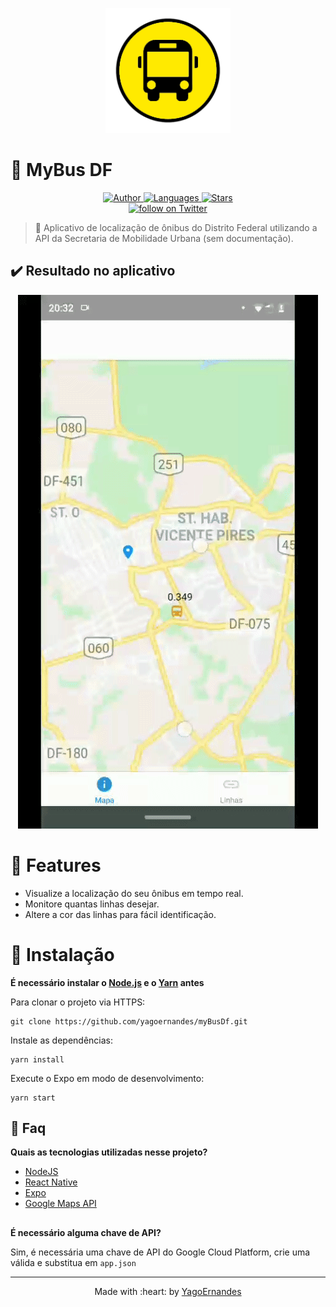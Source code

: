 <p align="center">
   <img src="assets/images/icon.png" width="200" height="200" />
</p>

# :bus: MyBus DF 

<p align="center">
    <a href="https://www.linkedin.com/in/yagoernandes">
        <img src="https://img.shields.io/badge/Author-YagoErnandes-brightgreen" alt="Author" />
    </a>
    <a href="#">
        <img src="https://img.shields.io/github/languages/count/YagoErnandes/myBusDf?color=brightgreen" alt="Languages" />
    </a>
    <a href="https://github.com/yagoernandes/myBusDf/stargazers">
        <img src="https://img.shields.io/github/stars/YagoErnandes/myBusDf?color=brightgreen" alt="Stars" />
    </a>
    <br />
    <a href="https://twitter.com/intent/follow?screen_name=yagoernandes">
        <img src="https://img.shields.io/twitter/follow/yagoernandes?style=social&logo=twitter"
            alt="follow on Twitter"></a>
</p>

> :bus: Aplicativo de localização de ônibus do Distrito Federal utilizando a API da Secretaria de Mobilidade Urbana (sem documentação).

## :heavy_check_mark: Resultado no aplicativo

<p align="center"><img src=".github/mybusdf.gif"/></p>

# :rocket: Features

* Visualize a localização do seu ônibus em tempo real.
* Monitore quantas linhas desejar.
* Altere a cor das linhas para fácil identificação.


# :construction_worker: Instalação

**É necessário instalar o [Node.js](https://nodejs.org/en/download/) e o [Yarn](https://yarnpkg.com/) antes**

Para clonar o projeto via HTTPS:
```shell
git clone https://github.com/yagoernandes/myBusDf.git
```

Instale as dependências:
```shell
yarn install
```

Execute o Expo em modo de desenvolvimento:
```shell
yarn start
```

## :postbox: Faq

**Quais as tecnologias utilizadas nesse projeto?**

- [NodeJS](https://nodejs.org/en/)
- [React Native](https://reactnative.dev/)
- [Expo](https://expo.io/)
- [Google Maps API](https://cloud.google.com/maps-platform?hl=pt-br)
##
**É necessário alguma chave de API?**

Sim, é necessária uma chave de API do Google Cloud Platform, crie uma válida e substitua em `app.json`


---

<p align="center">
Made with :heart: by <a href="https://www.linkedin.com/in/yagoernandes">YagoErnandes</a>
</p>